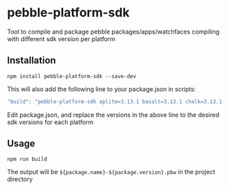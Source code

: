 # pebble-platform-sdk
Tool to compile and package pebble packages/apps/watchfaces compiling with different sdk version per platform

## Installation
```shell
npm install pebble-platform-sdk --save-dev
```

This will also add the following line to your package.json in scripts:

```javascript
"build": "pebble-platform-sdk aplite=3.13.1 basalt=3.13.1 chalk=3.13.1 diorite=4.0 emery=4.2"
```

Edit package.json, and replace the versions in the above line to the desired sdk versions for each platform

## Usage
```shell
npm run build
```

The output will be `${package.name}-${package.version}.pbw` in the project directory
